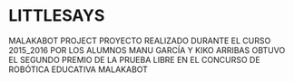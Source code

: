 # LITTLESAYS
MALAKABOT PROJECT
PROYECTO REALIZADO DURANTE EL CURSO 2015_2016 POR LOS ALUMNOS MANU GARCÍA Y KIKO ARRIBAS
OBTUVO EL SEGUNDO PREMIO DE LA PRUEBA LIBRE EN EL CONCURSO DE ROBÓTICA EDUCATIVA MALAKABOT
